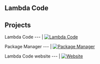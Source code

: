 ## Lambda Code


## Projects

Lambda Code 
--- |
[![Lambda Code](https://github-readme-stats.vercel.app/api/pin/?username=Lambda-Code-Organization&repo=Lambda-Code&theme=algolia)](https://github.com/Lambda-Code-Organization/Lambda-Code)


Package Manager
--- |
[![Package Manager](https://github-readme-stats.vercel.app/api/pin/?username=Lambda-Code-Organization&repo=package-manager&theme=algolia)](https://github.com/Lambda-Code-Organization/package-manager)

Lambda Code website
--- |
[![Website](https://github-readme-stats.vercel.app/api/pin/?username=Lambda-Code-Organization&repo=lambda-code-organization.github.io&theme=algolia)](https://github.com/Lambda-Code-Organization/Lambda-code-organization.github.io)
